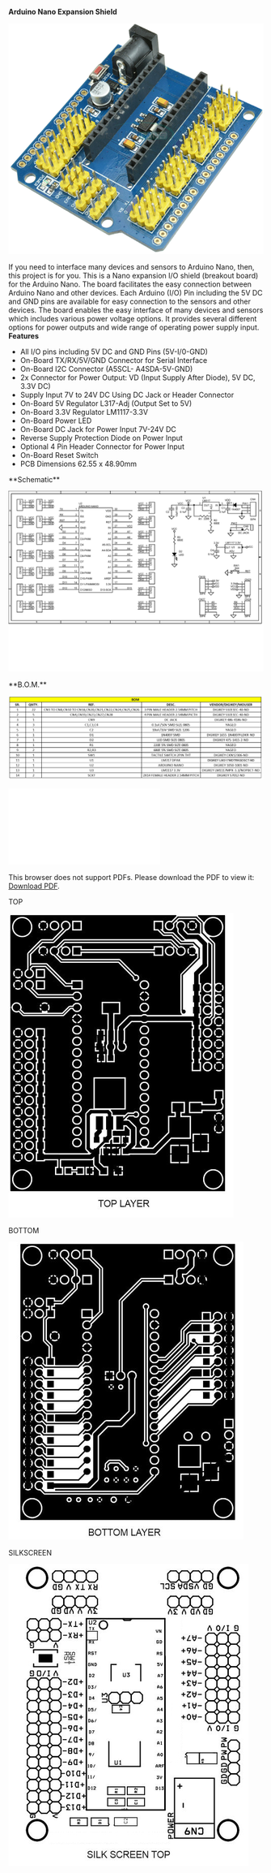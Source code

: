 **Arduino Nano Expansion Shield**
<p><img src="../images/arduino-nano-protoshield.png" /></p>

If you need to interface many devices and sensors to Arduino Nano, then, this project is for you. This is a Nano expansion I/O shield (breakout board) for the Arduino Nano. The board facilitates the easy connection between Arduino Nano and other devices.  Each Arduino (I/O) Pin including the 5V DC and GND pins are available for easy connection to the sensors and other devices. The board enables the easy interface of many devices and sensors which includes various power voltage options. It provides several different options for power outputs and wide range of operating power supply input.
**Features**
<ul>
<li>All I/O pins including 5V DC and GND Pins (5V-I/0-GND)</li>
<li>On-Board TX/RX/5V/GND Connector for Serial Interface</li>
<li>On-Board I2C Connector (A5SCL- A4SDA-5V-GND)</li>
<li>2x Connector for Power Output: VD (Input Supply After Diode), 5V DC, 3.3V DC)</li>
<li>Supply Input 7V to 24V DC Using DC Jack or Header Connector</li>
<li>On-Board 5V Regulator L317-Adj (Output Set to 5V)</li>
<li>On-Board 3.3V Regulator LM1117-3.3V</li>
<li>On-Board Power LED</li>
<li>On-Board DC Jack for Power Input 7V-24V DC</li>
<li>Reverse Supply Protection Diode on Power Input</li>
<li>Optional 4 Pin Header Connector for Power Input</li>
<li>On-Board Reset Switch</li>
<li>PCB Dimensions 62.55 x 48.90mm</li>
</ul>
**Schematic**
<p><img src="../images/Schematic-2.png" /></p>
**B.O.M.**
<p><img src="../images/BOM-2.jpg" /></p>
<object data="../images/Expansion-Shield-Breakout-Board-for-Arduino-Nano.pdf" type="application/pdf" width="1024px" height="800px">
    <embed src="../images/Expansion-Shield-Breakout-Board-for-Arduino-Nano.pdf">
        <p>This browser does not support PDFs. Please download the PDF to view it: <a href="https://github.com/ROBOTICronics/PCB/images/Expansion-Shield-Breakout-Board-for-Arduino-Nano.pdf">Download PDF</a>.</p>
    </embed>
</object>
<p>TOP</p>
<p><img src="../images/PCB_top-2.jpg" /></p>
<p>BOTTOM</p>
<p><img src="../images/PCB_bottom-2.jpg" /></p>
<p>SILKSCREEN</p>
<p><img src="../images/PCB_silk-2.jpg" /></p>
